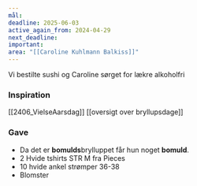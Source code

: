 ```yaml
---
mål: 
deadline: 2025-06-03
active_again_from: 2024-04-29
next_deadline: 
important: 
area: "[[Caroline Kuhlmann Balkiss]]"
---
```


Vi bestilte sushi og Caroline sørget for lækre alkoholfri 
### Inspiration
[[2406_VielseAarsdag]]
[[oversigt over bryllupsdage]]
### Gave
- Da det er **bomulds**brylluppet får hun noget **bomuld**.
- 2 Hvide tshirts STR M fra Pieces 
- 10 hvide ankel strømper 36-38
- Blomster
